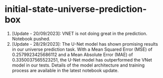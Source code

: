 # initial-state-universe-prediction-box

1. [Update - 20/09/2023]: VNET is not doing great in the prediction. Notebook pushed.
2. [Update - 28/29/2023]: The U-Net model has shown promising results in our universe prediction task. With a Mean Squared Error (MSE) of 0.2579923425686112 and a Mean Absolute Error (MAE) of 0.3350037565523251, the U-Net model has outperformed the VNet model in our tests. Details of the model architecture and training process are available in the latest notebook update.